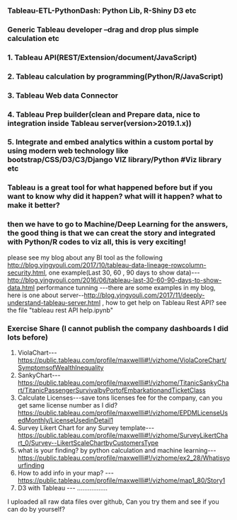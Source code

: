 ### Tableau-ETL-PythonDash: Python Lib, R-Shiny D3 etc

### Generic Tableau developer –drag and drop plus simple calculation etc
### 1. Tableau API(REST/Extension/document/JavaScript)
### 2. Tableau calculation by programming(Python/R/JavaScript)
### 3. Tableau Web data Connector 
### 4. Tableau Prep builder(clean and Prepare data, nice to integration inside Tableau server(version>2019.1.x))
### 5. Integrate and embed analytics within a custom portal by using modern web technology like bootstrap/CSS/D3/C3/Django VIZ library/Python #Viz library etc 

### Tableau is a great tool for what happened before but if you want to know why did it happen? what will it happen? what to make it better?
### then we have to go to Machine/Deep Learning for the answers, the good thing is that we can creat the story and integrated with Python/R codes to viz all, this is very exciting!



please see my blog about any BI tool as the following
http://blog.yingyouli.com/2017/10/tableau-data-lineage-rowcolumn-security.html, 
one example(Last 30, 60 , 90 days to show data)---http://blog.yingyouli.com/2016/06/tableau-last-30-60-90-days-to-show-data.html
performance tunning ---there are some examples in my blog, here is one about server--http://blog.yingyouli.com/2017/11/deeply-understand-tableau-server.html , how to get help on Tableau Rest API? see the file "tableau rest API help.ipynb"

### Exercise Share (I cannot publish the company dashboards I did lots before)
1. ViolaChart---https://public.tableau.com/profile/maxwellli#!/vizhome/ViolaCoreChart/SymptomsofWealthInequality
2. SankyChart---https://public.tableau.com/profile/maxwellli#!/vizhome/TitanicSankyChart/TitanicPassengerSurvivalbyPortofEmbarkationandTicketClass
3. Calculate Licenses---save tons licenses fee for the company, can you get same license number as I did? https://public.tableau.com/profile/maxwellli#!/vizhome/EPDMLicenseUsedMonthly/LicenseUsedinDetail1
4. Survey Likert Chart for any Survey template---https://public.tableau.com/profile/maxwellli#!/vizhome/SurveyLikertChart_0/Survey--LikertScaleChartbyCustomersType
5. what is your finding? by python calculation and machine learning---https://public.tableau.com/profile/maxwellli#!/vizhome/ex2_28/Whatisyourfinding
6. How to add info in your map? ---https://public.tableau.com/profile/maxwellli#!/vizhome/map1_80/Story1
6. D3 with Tableau ---
.................

I uploaded all raw data files over github, Can you try them and see if you can do by yourself?



